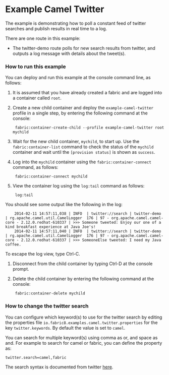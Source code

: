 # Example Camel Twitter

The example is demonstrating how to poll a constant feed of twitter searches and publish results in real time to a log.

There are one route in this example:

* The twitter-demo route polls for new search results from twitter, and outputs a log message with details about the tweet(s).

### How to run this example

You can deploy and run this example at the console command line, as follows:

1. It is assumed that you have already created a fabric and are logged into a container called `root`.
1. Create a new child container and deploy the `example-camel-twitter` profile in a single step, by entering the
 following command at the console:

        fabric:container-create-child --profile example-camel-twitter root mychild

1. Wait for the new child container, `mychild`, to start up. Use the `fabric:container-list` command to check the status of the `mychild` container and wait until the `[provision status]` is shown as `success`.
1. Log into the `mychild` container using the `fabric:container-connect` command, as follows:

        fabric:container-connect mychild

1. View the container log using the `log:tail` command as follows:

        log:tail

 You should see some output like the following in the log:

        2014-02-11 14:57:11,038 | INFO  | twitter://search | twitter-demo                     | rg.apache.camel.util.CamelLogger  176 | 97 - org.apache.camel.camel-core - 2.12.0.redhat-610337 | >>> Someone tweeted: Enjoy our one of a kind breakfast experience at Java Joe's!
        2014-02-11 14:57:11,040 | INFO  | twitter://search | twitter-demo                     | rg.apache.camel.util.CamelLogger  176 | 97 - org.apache.camel.camel-core - 2.12.0.redhat-610337 | >>> SomeoneElse tweeted: I need my Java coffee.

 To escape the log view, type Ctrl-C.
1. Disconnect from the child container by typing Ctrl-D at the console prompt.
1. Delete the child container by entering the following command at the console:

        fabric:container-delete mychild


### How to change the twitter search

You can configure which keyword(s) to use for the twitter search by editing the properties file `io.fabric8.examples.camel.twitter.properties` for the key `twitter.keywords`. By default the value is set to `camel`.

You can search for multiple keyword(s) using comma as or, and space as and. For example to search for camel or fabric, you can define the property as:

    twitter.search=camel,fabric

The search syntax is documented from twitter [here](https://support.twitter.com/articles/71577-using-advanced-search).
